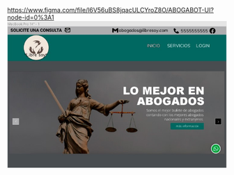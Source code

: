 https://www.figma.com/file/l6V56uBS8jqacULCYroZ8O/ABOGABOT-UI?node-id=0%3A1
![5  UI_ABOGABOT](https://github.com/MarcosSilvaG/Intro-FrontEnd-Mission/blob/main/images/5.%20UI_ABOGABOT.jpg)
